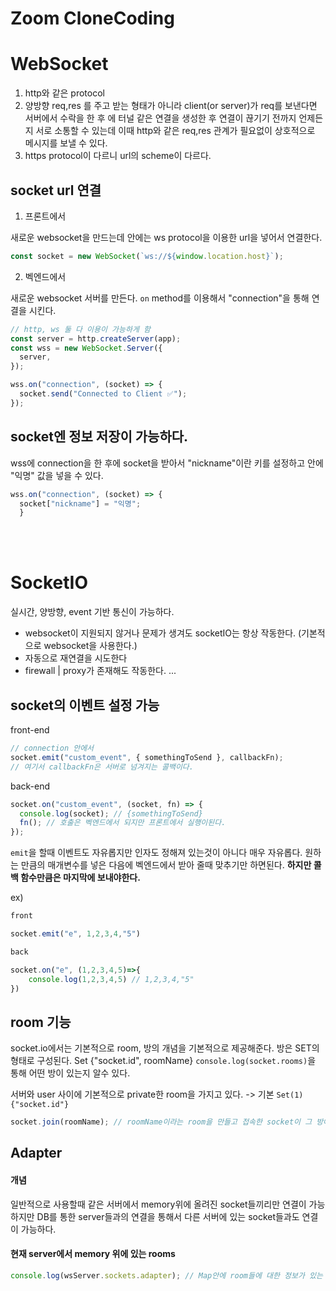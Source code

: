 # Zoom CloneCoding

# WebSocket

1. http와 같은 protocol
2. 양방향
   req,res 를 주고 받는 형태가 아니라 client(or server)가 req를 보낸다면 서버에서 수락을 한 후 에 터널 같은 연결을 생성한 후 연결이 끊기기 전까지 언제든지 서로 소통할 수 있는데 이때 http와 같은 req,res 관계가 필요없이 상호적으로 메시지를 보낼 수 있다.
3. https protocol이 다르니 url의 scheme이 다르다.

## socket url 연결

1. 프론트에서

새로운 websocket을 만드는데 안에는 ws protocol을 이용한 url을 넣어서 연결한다.

```javascript
const socket = new WebSocket(`ws://${window.location.host}`);
```

2. 벡엔드에서

새로운 websocket 서버를 만든다.
`on` method를 이용해서 "connection"을 통해 연결을 시킨다.

```javascript
// http, ws 둘 다 이용이 가능하게 함
const server = http.createServer(app);
const wss = new WebSocket.Server({
  server,
});

wss.on("connection", (socket) => {
  socket.send("Connected to Client ✅");
});
```

## socket엔 정보 저장이 가능하다.

wss에 connection을 한 후에 socket을 받아서 "nickname"이란 키를 설정하고 안에 "익명" 값을 넣을 수 있다.

```javascript
wss.on("connection", (socket) => {
  socket["nickname"] = "익명";
  }
```

</br>
</br>
</hr>

# SocketIO

실시간, 양방향, event 기반 통신이 가능하다.

- websocket이 지원되지 않거나 문제가 생겨도 socketIO는 항상 작동한다. (기본적으로 websocket을 사용한다.)
- 자동으로 재연결을 시도한다
- firewall | proxy가 존재해도 작동한다.
  ...

## socket의 이벤트 설정 가능

front-end

```javascript
// connection 안에서
socket.emit("custom_event", { somethingToSend }, callbackFn);
// 여기서 callbackFn은 서버로 넘겨지는 콜백이다.
```

back-end

```javascript
socket.on("custom_event", (socket, fn) => {
  console.log(socket); // {somethingToSend}
  fn(); // 호출은 벡엔드에서 되지만 프론트에서 실행이된다.
});
```

`emit`을 할때 이벤트도 자유롭지만 인자도 정해져 있는것이 아니다 매우 자유롭다.
원하는 만큼의 매개변수를 넣은 다음에 벡엔드에서 받아 줄때 맞추기만 하면된다.
**하지만 콜백 함수만큼은 마지막에 보내야한다.**

ex)

```javascript
front

socket.emit("e", 1,2,3,4,"5")

back

socket.on("e", (1,2,3,4,5)=>{
    console.log(1,2,3,4,5) // 1,2,3,4,"5"
})
```

## room 기능

socket.io에서는 기본적으로 room, 방의 개념을 기본적으로 제공해준다.
방은 SET의 형태로 구성된다. Set {"socket.id", roomName}
`console.log(socket.rooms)`을 통해 어떤 방이 있는지 알수 있다.

서버와 user 사이에 기본적으로 private한 room을 가지고 있다.
-> 기본 `Set(1) {"socket.id"}`

```javascript
socket.join(roomName); // roomName이라는 room을 만들고 접속한 socket이 그 방에 들어가게 한다.
```

## Adapter

#### 개념

일반적으로 사용할때 같은 서버에서 memory위에 올려진 socket들끼리만 연결이 가능하지만
DB를 통한 server들과의 연결을 통해서 다른 서버에 있는 socket들과도 연결이 가능하다.

#### 현재 server에서 memory 위에 있는 rooms

```javascript
console.log(wsServer.sockets.adapter); // Map안에 room들에 대한 정보가 있는 Set들이 들어가 있다.
```
